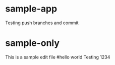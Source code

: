 # sample-app
Testing push branches and commit
# sample-only
This is a sample edit file
#hello world
Testing 1234
